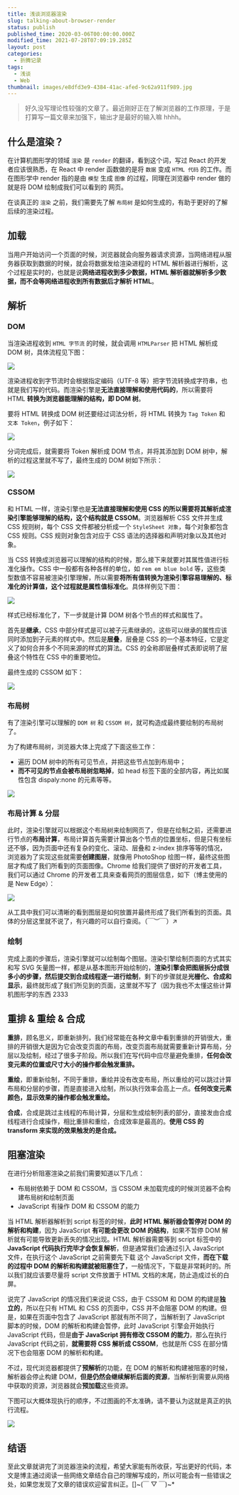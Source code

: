 ```yaml
---
title: 浅谈浏览器渲染
slug: talking-about-browser-render
status: publish
published_time: 2020-03-06T00:00:00.000Z
modified_time: 2021-07-28T07:09:19.285Z
layout: post
categories:
  - 折腾记录
tags:
  - 浅谈
  - Web
thumbnail: images/e8dfd3e9-4384-41ac-afed-9c62a911f989.jpg
---
```


> 好久没写理论性较强的文章了。最近刚好正在了解浏览器的工作原理，于是打算写一篇文章来加强下，输出才是最好的输入嘛 hhhh。

## 什么是渲染？

在计算机图形学的领域 `渲染` 是 `render` 的翻译，看到这个词，写过 React 的开发者应该很熟悉，在 React 中 render 函数做的是将 `数据` 变成 `HTML 代码` 的工作。而在图形学中 render 指的是由 `模型` 生成 `图像` 的过程，同理在浏览器中 render 做的就是将 DOM 绘制成我们可以看到的 网页。

在谈真正的 `渲染` 之前，我们需要先了解 `布局树` 是如何生成的，有助于更好的了解后续的渲染过程。

## 加载

当用户开始访问一个页面的时候，浏览器就会向服务器请求资源，当网络进程从服务器获取到数据的时候，就会将数据发给渲染进程的 HTML 解析器进行解析，这个过程是实时的，也就是说**网络进程收到多少数据，HTML 解析器就解析多少数据，而不会等网络进程收到所有数据后才解析 HTML**。

## 解析

### DOM

当渲染进程收到 `HTML 字节流` 的时候，就会调用 `HTMLParser` 把 HTML 解析成 DOM 树，具体流程见下图：

![](images/40154c12-65e7-4a71-a336-62ef63e922c2.jpg)

渲染进程收到字节流时会根据指定编码（UTF-8 等）把字节流转换成字符串，也就是我们写的代码。而渲染引擎是**无法直接理解和使用代码的**，所以需要将 HTML **转换为浏览器能理解的结构，即 DOM 树**。

要将 HTML 转换成 DOM 树还要经过词法分析，将 HTML 转换为 `Tag Token` 和 `文本 Token`，例子如下：

![](images/3a60bf29-fd4d-4da3-8b08-3065d64c6bdc.jpg)

分词完成后，就需要将 Token 解析成 DOM 节点，并将其添加到 DOM 树中，解析的过程这里就不写了，最终生成的 DOM 树如下所示：

![](images/a10db461-0e0b-46f0-be97-8a16c38e9e91.jpg)

### CSSOM

和 HTML 一样，渲染引擎也是**无法直接理解和使用 CSS 的所以需要将其解析成渲染引擎能够理解的结构，这个结构就是 CSSOM**。浏览器解析 CSS 文件并生成 CSS 规则树，每个 CSS 文件都被分析成一个 `StyleSheet 对象`，每个对象都包含 CSS 规则。CSS 规则对象包含对应于 CSS 语法的选择器和声明对象以及其他对象。

当 CSS 转换成浏览器可以理解的结构的时候，那么接下来就要对其属性值进行标准化操作。CSS 中一般都有各种各样的单位，如 `rem em blue bold` 等，这些类型数值不容易被渲染引擎理解，所以需要**将所有值转换为渲染引擎容易理解的、标准化的计算值，这个过程就是属性值标准化**。具体样例见下图：

![](images/e296e00d-ba4f-42aa-848a-e414e4239829.jpg)

样式已经标准化了，下一步就是计算 DOM 树各个节点的样式和属性了。

首先是**继承**，CSS 中部分样式是可以被子元素继承的，这些可以继承的属性应该同时添加到子元素的样式中。然后是**层叠**，层叠是 CSS 的一个基本特征，它是定义了如何合并多个不同来源的样式的算法。CSS 的全称即层叠样式表即说明了层叠这个特性在 CSS 中的重要地位。

最终生成的 CSSOM 如下：

![](images/ef7ae084-1984-422c-8899-9c623f4155c6.jpg)

### 布局树

有了渲染引擎可以理解的 `DOM 树` 和 `CSSOM 树`，就可构造成最终要绘制的布局树了。

为了构建布局树，浏览器大体上完成了下面这些工作：

- 遍历 DOM 树中的所有可见节点，并把这些节点加到布局中；
- **而不可见的节点会被布局树忽略掉**，如 head 标签下面的全部内容，再比如属性包含 dispaly:none 的元素等等。

![](images/949738a4-aae4-4253-b6f6-3c4dccc7d507.jpg)

### 布局计算 & 分层

此时，渲染引擎就可以根据这个布局树来绘制网页了，但是在绘制之前，还需要进行节点的**布局计算**，布局计算首先需要计算出各个节点的位置坐标，但是只有坐标还不够，因为页面中还有复杂的变化、滚动、层叠和 z-index 排序等等的情况，浏览器为了实现这些就需要**创建图层**，就像用 PhotoShop 绘图一样，最终这些图层才构成了我们所看到的页面图像。Chrome 给我们提供了很好的开发者工具，我们可以通过 Chrome 的开发者工具来查看网页的图层信息，如下（博主使用的是 New Edge）：

![](images/511d55d5-a2d5-46c5-b0fd-ca8b3a111c4d.jpg)

从工具中我们可以清晰的看到图层是如何放置并最终形成了我们所看到的页面。具体的分层这里就不说了，有兴趣的可以自行查阅。（￣︶￣）↗

### 绘制

完成上面的步骤后，渲染引擎就可以绘制每个图层。渲染引擎绘制页面的方式其实和写 SVG 矢量图一样，都是从基本图形开始绘制的，**渲染引擎会把图层拆分成很多小的步骤，然后提交到合成线程逐一进行绘制**，剩下的步骤就是**光栅化、合成和显示**，最终就形成了我们所见到的页面，这里就不写了（因为我也不太懂这些计算机图形学的东西 2333

## 重排 & 重绘 & 合成

**重排**，顾名思义，即重新排列，我们经常能在各种文章中看到重排的开销很大，重排的开销很大是因为它会改变页面的布局，改变页面布局就需要重新计算布局，分层以及绘制，经过了很多子阶段。所以我们在写代码中应尽量避免重排，**任何会改变元素的位置或尺寸大小的操作都会触发重排。**

**重绘**，即重新绘制，不同于重排，重绘并没有改变布局，所以重绘的可以跳过计算布局和分层的步骤，而是直接进入绘制，所以执行效率会高上一点。**任何改变元素颜色，显示效果的操作都会触发重绘。**

**合成**，合成是跳过主线程的布局计算，分层和生成绘制列表的部分，直接发由合成线程进行合成操作，相比重排和重绘，合成效率是最高的。**使用 CSS 的 transform 来实现的效果触发的是合成。**

## 阻塞渲染

在进行分析阻塞渲染之前我们需要知道以下几点：

- 布局树依赖于 DOM 和 CSSOM，当 CSSOM 未加载完成的时候浏览器不会构建布局树和绘制页面
- JavaScript 有操作 DOM 和 CSSOM 的能力

当 HTML 解析器解析到 script 标签的时候，**此时 HTML 解析器会暂停对 DOM 的解析和构建**，因为 JavaScript **有可能会更改 DOM 的结构**，如果不暂停 DOM 解析就有可能导致更新丢失的情况出现。HTML 解析器需要等到 script 标签中的 **JavaScript 代码执行完毕才会恢复解析**，但是通常我们会通过引入 JavaScript 文件，在执行这个 JavaScript 之前需要先下载 这个 JavaScript 文件，**而在下载的过程中 DOM 的解析和构建就被阻塞住了**，一般情况下，下载是非常耗时的。所以我们就应该要尽量将 script 文件放置于 HTML 文档的末尾，防止造成过长的白屏。

说完了 JavaScript 的情况我们来说说 CSS，由于 CSSOM 和 DOM 的构建是**独立的**，所以在只有 HTML 和 CSS 的页面中，CSS 并不会阻塞 DOM 的构建。但是，如果在页面中包含了 JavaScript 那就有所不同了，当解析到了 JavaScript 脚本的时候，DOM 的解析和构建会暂停，此时 JavaScript 引擎会开始执行 JavaScript 代码，但是**由于 JavaScript 拥有修改 CSSOM 的能力**，那么在执行 JavaScript 代码之前，**就需要将 CSS 解析成 CSSOM**，也就是所 CSS 在部分情况下也会阻塞 DOM 的解析和构建。

不过，现代浏览器都提供了**预解析**的功能，在 DOM 的解析和构建被阻塞的时候，解析器会停止构建 DOM，**但是仍然会继续解析后面的资源**，当解析到需要从网络中获取的资源，浏览器就会**预加载**这些资源。

下图可以大概体现执行的顺序，不过图画的不太准确，请不要认为这就是真正的执行流程。

![](images/bff23f1b-57d3-432a-bad3-ab2848b237e2.jpg)

## 结语

至此文章就讲完了浏览器渲染的流程，希望大家能有所收获，写出更好的代码，本文是博主通过阅读一些网络文章结合自己的理解写成的，所以可能会有一些错误之处，如果您发现了文章的错误欢迎留言纠正。\[\]~(￣ ▽ ￣)~\*
